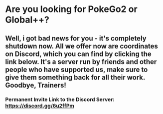 # Are you looking for PokeGo2 or Global++?
## Well, i got bad news for you - it's completely shutdown now. All we offer now are coordinates on Discord, which you can find by clicking the link below. It's a server run by friends and other people who have supported us, make sure to give them something back for all their work. Goodbye, Trainers!
### Permanent Invite Link to the Discord Server: https://discord.gg/6u2ffPm
